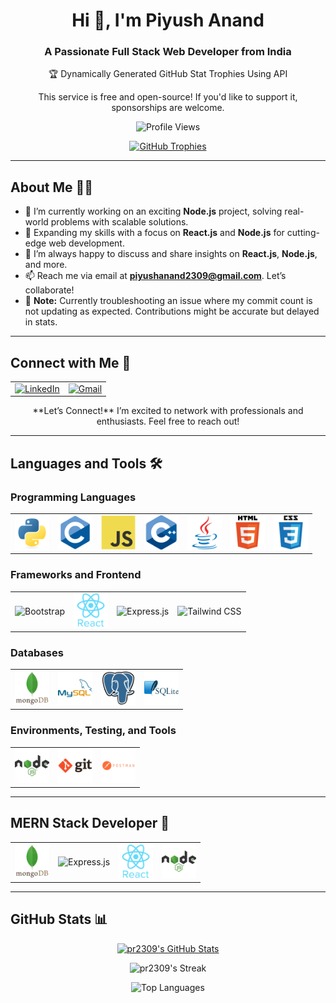 <h1 align="center">Hi 👋, I'm Piyush Anand</h1>
<h3 align="center">A Passionate Full Stack Web Developer from India</h3>

<div align="center">
  <p>🏆 Dynamically Generated GitHub Stat Trophies Using API</p>
</div>

<p align="center">
  This service is free and open-source! If you'd like to support it, sponsorships are welcome.
</p>

<p align="center">
  <img src="https://img.shields.io/badge/INT__MIN-Profile%20View-blue?style=for-the-badge&labelColor=blue&color=gray" alt="Profile Views" />
</p>

<p align="center">
  <a href="https://github.com/ryo-ma/github-profile-trophy">
    <img src="https://github-profile-trophy.vercel.app/?username=pr2309&theme=juicyfresh&column=6&rank=SSS,SS,S,AAA,AA,A,B,C,UNKNOWN" alt="GitHub Trophies" />
  </a>
</p>

---

## About Me 👨‍💻

- 🚌 I’m currently working on an exciting **Node.js** project, solving real-world problems with scalable solutions.
- 🎯 Expanding my skills with a focus on **React.js** and **Node.js** for cutting-edge web development.
- 💬 I’m always happy to discuss and share insights on **React.js**, **Node.js**, and more.
- 📫 Reach me via email at **piyushanand2309@gmail.com**. Let’s collaborate!
- 🚩 **Note:** Currently troubleshooting an issue where my commit count is not updating as expected. Contributions might be accurate but delayed in stats.

---

## Connect with Me 🤝

<table align="center">
  <tr>
    <td align="center">
      <a href="https://linkedin.com/in/piyushanand30" target="_blank">
        <img src="https://raw.githubusercontent.com/rahuldkjain/github-profile-readme-generator/master/src/images/icons/Social/linked-in-alt.svg" alt="LinkedIn" height="50" width="55" />
      </a>
    </td>
    <td align="center">
      <a href="mailto:piyushanand2309@gmail.com" target="_blank">
        <img src="https://static.vecteezy.com/system/resources/previews/020/964/377/original/gmail-mail-icon-for-web-design-free-png.png" alt="Gmail" height="55" width="55" />
      </a>
    </td>
  </tr>
</table>

<p align="center">**Let’s Connect!** I’m excited to network with professionals and enthusiasts. Feel free to reach out!</p>

---

## Languages and Tools 🛠️

### Programming Languages
<table>
  <tr>
    <td align="center"><img src="https://github.com/devicons/devicon/blob/master/icons/python/python-original.svg" title="Python" alt="Python" width="55" height="55"/></td>
    <td align="center"><img src="https://github.com/devicons/devicon/blob/master/icons/c/c-original.svg" title="C" alt="C" width="55" height="55"/></td>
    <td align="center"><img src="https://github.com/devicons/devicon/blob/master/icons/javascript/javascript-original.svg" title="JavaScript" alt="JavaScript" width="55" height="55"/></td>
    <td align="center"><img src="https://raw.githubusercontent.com/devicons/devicon/master/icons/cplusplus/cplusplus-original.svg" alt="C++" width="55" height="55"/></td>
    <td align="center"><img src="https://raw.githubusercontent.com/devicons/devicon/master/icons/java/java-original.svg" alt="Java" width="55" height="55"/></td>
    <td align="center"><img src="https://raw.githubusercontent.com/devicons/devicon/master/icons/html5/html5-original-wordmark.svg" alt="HTML5" width="55" height="55"/></td>
    <td align="center"><img src="https://raw.githubusercontent.com/devicons/devicon/master/icons/css3/css3-original-wordmark.svg" alt="CSS3" width="55" height="55"/></td>
  </tr>
</table>

### Frameworks and Frontend
<table>
  <tr>
    <td align="center"><img src="https://getbootstrap.com/docs/5.3/assets/brand/bootstrap-logo-shadow.png" alt="Bootstrap" width="55" height="55"/></td>
    <td align="center"><img src="https://raw.githubusercontent.com/devicons/devicon/master/icons/react/react-original-wordmark.svg" alt="React" width="55" height="55"/></td>
<!--     <td align="center"><img src="https://raw.githubusercontent.com/devicons/devicon/master/icons/sass/sass-original.svg" alt="SASS" width="55" height="55"/></td> -->
    <td align="center"><img src="https://vectorified.com/images/express-js-icon-20.png" alt="Express.js" width="55" height="55"/></td>
    <td align="center"><img src="https://raw.githubusercontent.com/tailwindlabs/tailwindcss/HEAD/.github/logo-dark.svg" alt="Tailwind CSS" width="55" height="55"/></td>
  </tr>
</table>

### Databases
<table>
  <tr>
    <td align="center"><img src="https://raw.githubusercontent.com/devicons/devicon/master/icons/mongodb/mongodb-original-wordmark.svg" alt="MongoDB" width="55" height="55"/></td>
    <td align="center"><img src="https://github.com/devicons/devicon/blob/master/icons/mysql/mysql-original-wordmark.svg" title="MySQL" alt="MySQL" width="55" height="55"/></td>
    <td align="center"><img src="https://github.com/devicons/devicon/blob/master/icons/postgresql/postgresql-original.svg" title="PostgreSQL" alt="PostgreSQL" width="55" height="55"/></td>
    <td align="center"><img src="https://github.com/devicons/devicon/blob/master/icons/sqlite/sqlite-original-wordmark.svg" title="SQLite" alt="SQLite" width="55" height="55"/></td>
  </tr>
</table>

### Environments, Testing, and Tools
<table>
  <tr>
    <td align="center"><img src="https://github.com/devicons/devicon/blob/master/icons/nodejs/nodejs-original-wordmark.svg" title="Node.js" alt="Node.js" width="55" height="55"/></td>
    <td align="center"><img src="https://github.com/devicons/devicon/blob/master/icons/git/git-original-wordmark.svg" title="Git" alt="Git" width="55" height="55"/></td>
    <td align="center"><img src="https://github.com/devicons/devicon/blob/master/icons/postman/postman-original-wordmark.svg" title="Postman" alt="Postman" width="55" height="55"/></td>
<!--     <td align="center"><img src="https://raw.githubusercontent.com/thunderclient/thunder-client-support/master/images/thunder-icon.png" title="Thunder Client" alt="Thunder Client" width="55" height="55"/></td> -->
  </tr>
</table>

---

## MERN Stack Developer 🚀
<table>
  <tr>
    <td align="center"><img src="https://raw.githubusercontent.com/devicons/devicon/master/icons/mongodb/mongodb-original-wordmark.svg" alt="MongoDB" width="55" height="55"/></td>
    <td align="center"><img src="https://vectorified.com/images/express-js-icon-20.png" alt="Express.js" width="55" height="55"/></td>
    <td align="center"><img src="https://raw.githubusercontent.com/devicons/devicon/master/icons/react/react-original-wordmark.svg" alt="React.js" width="55" height="55"/></td>
    <td align="center"><img src="https://github.com/devicons/devicon/blob/master/icons/nodejs/nodejs-original-wordmark.svg" title="Node.js" alt="Node.js" width="55" height="55"/></td>
  </tr>
</table>

---



## GitHub Stats 📊


<p align="center">
<a href="https://awesome-github-stats.azurewebsites.net/index.html??cardType=level&theme=github-dark&preferLogin=false&Text=FFFFFF&Ring=C2CB15&Title=C2CB15&Background=000000&Border=000000">
  <img alt="pr2309's GitHub Stats" 
       src="https://awesome-github-stats.azurewebsites.net/user-stats/pr2309?cardType=level&theme=github-dark&preferLogin=false&Text=FFFFFF&Ring=C2CB15&Title=C2CB15&Background=000000&Border=000000" 
        />
</a>

</p>

<p align="center" >
  <img src="https://github-readme-streak-stats.herokuapp.com/?user=pr2309&theme=highcontrast&hide_border=true" alt="pr2309's Streak" />
</p>




<p align="center">
  <img src="https://github-readme-stats.vercel.app/api/top-langs/?username=pr2309&theme=highcontrast&hide_border=true&border_radius=5&card_width=600" alt="Top Languages" />
</p>
